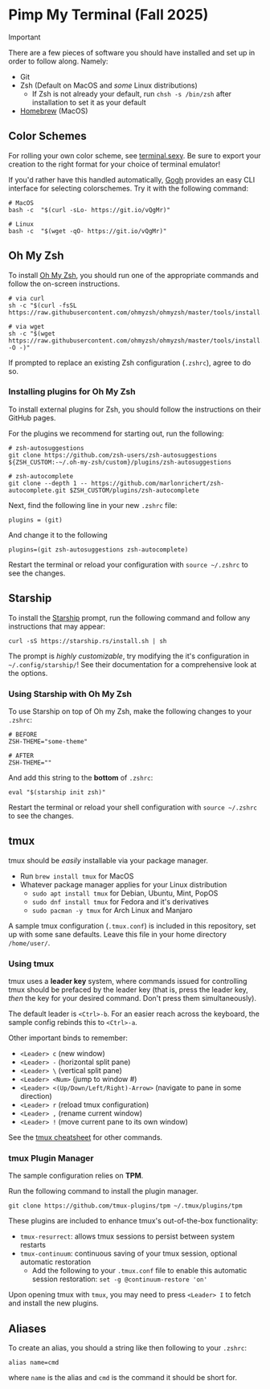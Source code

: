 # Pimp My Terminal (Fall 2025)
> [!IMPORTANT] 
> There are a few pieces of software you should have installed and set up in order to follow along. Namely:
> - Git
> - Zsh (Default on MacOS and _some_ Linux distributions)
>   - If Zsh is not already your default, run `chsh -s /bin/zsh` after installation to set it as your default
> - [Homebrew](https://brew.sh/) (MacOS)

## Color Schemes
For rolling your own color scheme, see [terminal.sexy](https://terminal.sexy/). Be sure to export your creation to the right format for your choice of terminal emulator!

If you'd rather have this handled automatically, [Gogh](https://gogh-co.github.io/Gogh/) provides an easy CLI interface for selecting colorschemes. Try it with the following command:
```shell
# MacOS
bash -c  "$(curl -sLo- https://git.io/vQgMr)"

# Linux
bash -c  "$(wget -qO- https://git.io/vQgMr)"
```

## Oh My Zsh
To install [Oh My Zsh](https://ohmyz.sh/), you should run one of the appropriate commands and follow the on-screen instructions.

```shell
# via curl
sh -c "$(curl -fsSL https://raw.githubusercontent.com/ohmyzsh/ohmyzsh/master/tools/install.sh)"

# via wget
sh -c "$(wget https://raw.githubusercontent.com/ohmyzsh/ohmyzsh/master/tools/install.sh -O -)"
```

If prompted to replace an existing Zsh configuration (`.zshrc`), agree to do so.

### Installing plugins for Oh My Zsh
To install external plugins for Zsh, you should follow the instructions on their GitHub pages.

For the plugins we recommend for starting out, run the following:

```shell
# zsh-autosuggestions
git clone https://github.com/zsh-users/zsh-autosuggestions ${ZSH_CUSTOM:-~/.oh-my-zsh/custom}/plugins/zsh-autosuggestions

# zsh-autocomplete
git clone --depth 1 -- https://github.com/marlonrichert/zsh-autocomplete.git $ZSH_CUSTOM/plugins/zsh-autocomplete
```

Next, find the following line in your new `.zshrc` file:
```shell
plugins = (git)
```

And change it to the following
```shell
plugins=(git zsh-autosuggestions zsh-autocomplete)
```

Restart the terminal or reload your configuration with `source ~/.zshrc` to see the changes.

## Starship
To install the [Starship](https://starship.rs/) prompt, run the following command and follow any instructions that may appear:
```shell
curl -sS https://starship.rs/install.sh | sh
```
The prompt is _highly customizable_, try modifying the it's configuration in `~/.config/starship/`! See their documentation for a comprehensive look at the options.

### Using Starship with Oh My Zsh
To use Starship on top of Oh my Zsh, make the following changes to your `.zshrc`:

```shell
# BEFORE
ZSH-THEME="some-theme" 

# AFTER
ZSH-THEME="" 
```
And add this string to the **bottom** of `.zshrc`:
```shell
eval "$(starship init zsh)"
```

Restart the terminal or reload your shell configuration with `source ~/.zshrc` to see the changes.

## tmux
tmux should be _easily_ installable via your package manager.
- Run `brew install tmux` for MacOS
- Whatever package manager applies for your Linux distribution
    - `sudo apt install tmux` for Debian, Ubuntu, Mint, PopOS
    - `sudo dnf install tmux` for Fedora and it's derivatives 
    - `sudo pacman -y tmux` for Arch Linux and Manjaro

A sample tmux configuration (`.tmux.conf`) is included in this repository, set up with some sane defaults. Leave this file in your home directory `/home/user/`.

### Using tmux
tmux uses a **leader key** system, where commands issued for controlling tmux should be prefaced by the leader key (that is, press the leader key, _then_ the key for your desired command. Don't press them simultaneously). 

The default leader is `<Ctrl>-b`. For an easier reach across the keyboard, the sample config rebinds this to `<Ctrl>-a`.

Other important binds to remember:
- `<Leader> c` (new window)
- `<Leader> -` (horizontal split pane)
- `<Leader> \` (vertical split pane)
- `<Leader> <Num>` (jump to window #<Num>)
- `<Leader> <(Up/Down/Left/Right)-Arrow>` (navigate to pane in some direction)
- `<Leader> r` (reload tmux configuration)
- `<Leader> ,` (rename current window)
- `<Leader> !` (move current pane to its own window)

See the [tmux cheatsheet](https://tmuxcheatsheet.com/) for other commands.

### tmux Plugin Manager
The sample configuration relies on **TPM**.

Run the following command to install the plugin manager.
```shell
git clone https://github.com/tmux-plugins/tpm ~/.tmux/plugins/tpm
```

These plugins are included to enhance tmux's out-of-the-box functionality:
- `tmux-resurrect`: allows tmux sessions to persist between system restarts
- `tmux-continuum`: continuous saving of your tmux session, optional automatic restoration
    - Add the following to your `.tmux.conf` file to enable this automatic session restoration: `set -g @continuum-restore 'on'`

Upon opening tmux with `tmux`, you may need to press `<Leader> I` to fetch and install the new plugins.

## Aliases
To create an alias, you should a string like then following to your `.zshrc`:
```shell
alias name=cmd
```

where `name` is the alias and `cmd` is the command it should be short for.

